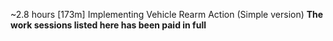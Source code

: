 ~2.8 hours
[173m] Implementing Vehicle Rearm Action (Simple version)
**The work sessions listed here has been paid in full**